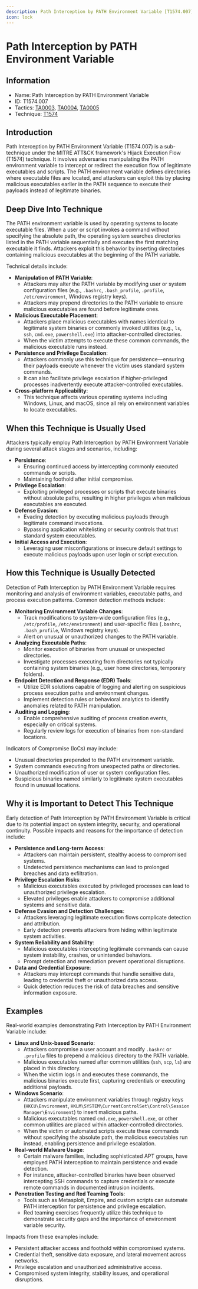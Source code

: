 ```yaml
---
description: Path Interception by PATH Environment Variable [T1574.007]
icon: lock
---
```


# Path Interception by PATH Environment Variable

## Information

* Name: Path Interception by PATH Environment Variable
* ID: T1574.007
* Tactics: [TA0003](../../ta0003/), [TA0004](../), [TA0005](../../ta0005/)
* Technique: [T1574](./)

## Introduction

Path Interception by PATH Environment Variable (T1574.007) is a sub-technique under the MITRE ATT\&CK framework's Hijack Execution Flow (T1574) technique. It involves adversaries manipulating the PATH environment variable to intercept or redirect the execution flow of legitimate executables and scripts. The PATH environment variable defines directories where executable files are located, and attackers can exploit this by placing malicious executables earlier in the PATH sequence to execute their payloads instead of legitimate binaries.

## Deep Dive Into Technique

The PATH environment variable is used by operating systems to locate executable files. When a user or script invokes a command without specifying the absolute path, the operating system searches directories listed in the PATH variable sequentially and executes the first matching executable it finds. Attackers exploit this behavior by inserting directories containing malicious executables at the beginning of the PATH variable.

Technical details include:

* **Manipulation of PATH Variable**:
  * Attackers may alter the PATH variable by modifying user or system configuration files (e.g., `.bashrc`, `.bash_profile`, `.profile`, `/etc/environment`, Windows registry keys).
  * Attackers may prepend directories to the PATH variable to ensure malicious executables are found before legitimate ones.
* **Malicious Executable Placement**:
  * Attackers place malicious executables with names identical to legitimate system binaries or commonly invoked utilities (e.g., `ls`, `ssh`, `cmd.exe`, `powershell.exe`) into attacker-controlled directories.
  * When the victim attempts to execute these common commands, the malicious executable runs instead.
* **Persistence and Privilege Escalation**:
  * Attackers commonly use this technique for persistence—ensuring their payloads execute whenever the victim uses standard system commands.
  * It can also facilitate privilege escalation if higher-privileged processes inadvertently execute attacker-controlled executables.
* **Cross-platform Applicability**:
  * This technique affects various operating systems including Windows, Linux, and macOS, since all rely on environment variables to locate executables.

## When this Technique is Usually Used

Attackers typically employ Path Interception by PATH Environment Variable during several attack stages and scenarios, including:

* **Persistence**:
  * Ensuring continued access by intercepting commonly executed commands or scripts.
  * Maintaining foothold after initial compromise.
* **Privilege Escalation**:
  * Exploiting privileged processes or scripts that execute binaries without absolute paths, resulting in higher privileges when malicious executables are executed.
* **Defense Evasion**:
  * Evading detection by executing malicious payloads through legitimate command invocations.
  * Bypassing application whitelisting or security controls that trust standard system executables.
* **Initial Access and Execution**:
  * Leveraging user misconfigurations or insecure default settings to execute malicious payloads upon user login or script execution.

## How this Technique is Usually Detected

Detection of Path Interception by PATH Environment Variable requires monitoring and analysis of environment variables, executable paths, and process execution patterns. Common detection methods include:

* **Monitoring Environment Variable Changes**:
  * Track modifications to system-wide configuration files (e.g., `/etc/profile`, `/etc/environment`) and user-specific files (`.bashrc`, `.bash_profile`, Windows registry keys).
  * Alert on unusual or unauthorized changes to the PATH variable.
* **Analyzing Executable Paths**:
  * Monitor execution of binaries from unusual or unexpected directories.
  * Investigate processes executing from directories not typically containing system binaries (e.g., user home directories, temporary folders).
* **Endpoint Detection and Response (EDR) Tools**:
  * Utilize EDR solutions capable of logging and alerting on suspicious process execution paths and environment changes.
  * Implement detection rules or behavioral analytics to identify anomalies related to PATH manipulation.
* **Auditing and Logging**:
  * Enable comprehensive auditing of process creation events, especially on critical systems.
  * Regularly review logs for execution of binaries from non-standard locations.

Indicators of Compromise (IoCs) may include:

* Unusual directories prepended to the PATH environment variable.
* System commands executing from unexpected paths or directories.
* Unauthorized modification of user or system configuration files.
* Suspicious binaries named similarly to legitimate system executables found in unusual locations.

## Why it is Important to Detect This Technique

Early detection of Path Interception by PATH Environment Variable is critical due to its potential impact on system integrity, security, and operational continuity. Possible impacts and reasons for the importance of detection include:

* **Persistence and Long-term Access**:
  * Attackers can maintain persistent, stealthy access to compromised systems.
  * Undetected persistence mechanisms can lead to prolonged breaches and data exfiltration.
* **Privilege Escalation Risks**:
  * Malicious executables executed by privileged processes can lead to unauthorized privilege escalation.
  * Elevated privileges enable attackers to compromise additional systems and sensitive data.
* **Defense Evasion and Detection Challenges**:
  * Attackers leveraging legitimate execution flows complicate detection and attribution.
  * Early detection prevents attackers from hiding within legitimate system activities.
* **System Reliability and Stability**:
  * Malicious executables intercepting legitimate commands can cause system instability, crashes, or unintended behaviors.
  * Prompt detection and remediation prevent operational disruptions.
* **Data and Credential Exposure**:
  * Attackers may intercept commands that handle sensitive data, leading to credential theft or unauthorized data access.
  * Quick detection reduces the risk of data breaches and sensitive information exposure.

## Examples

Real-world examples demonstrating Path Interception by PATH Environment Variable include:

* **Linux and Unix-based Scenario**:
  * Attackers compromise a user account and modify `.bashrc` or `.profile` files to prepend a malicious directory to the PATH variable.
  * Malicious executables named after common utilities (`ssh`, `scp`, `ls`) are placed in this directory.
  * When the victim logs in and executes these commands, the malicious binaries execute first, capturing credentials or executing additional payloads.
* **Windows Scenario**:
  * Attackers manipulate environment variables through registry keys (`HKCU\Environment`, `HKLM\SYSTEM\CurrentControlSet\Control\Session Manager\Environment`) to insert malicious paths.
  * Malicious executables named `cmd.exe`, `powershell.exe`, or other common utilities are placed within attacker-controlled directories.
  * When the victim or automated scripts execute these commands without specifying the absolute path, the malicious executables run instead, enabling persistence and privilege escalation.
* **Real-world Malware Usage**:
  * Certain malware families, including sophisticated APT groups, have employed PATH interception to maintain persistence and evade detection.
  * For instance, attacker-controlled binaries have been observed intercepting SSH commands to capture credentials or execute remote commands in documented intrusion incidents.
* **Penetration Testing and Red Teaming Tools**:
  * Tools such as Metasploit, Empire, and custom scripts can automate PATH interception for persistence and privilege escalation.
  * Red teaming exercises frequently utilize this technique to demonstrate security gaps and the importance of environment variable security.

Impacts from these examples include:

* Persistent attacker access and foothold within compromised systems.
* Credential theft, sensitive data exposure, and lateral movement across networks.
* Privilege escalation and unauthorized administrative access.
* Compromised system integrity, stability issues, and operational disruptions.
